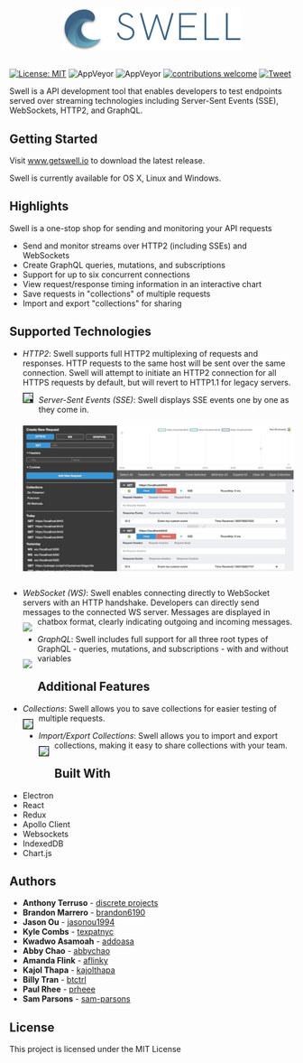 <p align="center"><img src="./src/assets/img/horizontal-logo-lockup.png" style="margin-top: 10px; margin-bottom: -10px;"></p>

#
[![License: MIT](https://img.shields.io/badge/License-MIT-yellow.svg)](https://github.com/open-source-labs/Swell/blob/master/LICENSE.txt)
![AppVeyor](https://img.shields.io/badge/build-passing-brightgreen.svg)
![AppVeyor](https://img.shields.io/badge/version-0.3.0-blue.svg)
[![contributions welcome](https://img.shields.io/badge/contributions-welcome-brightgreen.svg?style=flat)](https://github.com/getswell/getswell/issues)
[![Tweet](https://img.shields.io/twitter/url/http/shields.io.svg?style=social)](https://twitter.com/intent/tweet?text=Swell-%20For%20all%20your%20streaming%20API%20testing%20needs&url=https://www.getswell.io&hashtags=SSE,WebSocket,HTTP,API,developers)



Swell is a API development tool that enables developers to test  endpoints served over streaming technologies including Server-Sent Events (SSE), WebSockets, HTTP2, and GraphQL.

## Getting Started

Visit www.getswell.io to download the latest release. 

Swell is currently available for OS X, Linux and Windows.

## Highlights
Swell is a one-stop shop for sending and monitoring your API requests

* Send and monitor streams over HTTP2 (including SSEs) and WebSockets
* Create GraphQL queries, mutations, and subscriptions
* Support for up to six concurrent connections
* View request/response timing information in an interactive chart
* Save requests in "collections" of multiple requests
* Import and export "collections" for sharing

## Supported Technologies
* *HTTP2*: Swell supports full HTTP2 multiplexing of requests and responses. HTTP requests to the same host will be sent over the same connection. Swell will attempt to initiate an HTTP2 connection for all HTTPS requests by default, but will revert to HTTP1.1 for legacy servers.
<kbd><img src="./ReadMeGifs/Swell_API_6_Concurrent_Eevee_Requests.gif"
     style="float: left; margin-right: 10px; margin-bottom : 30px; margin-top : 10px; border: 1px solid black;" /></kbd>

* *Server-Sent Events (SSE)*: Swell displays SSE events one by one as they come in.
<kbd><img src="./ReadMeGifs/Swell_API_3_SSE.gif"
     style="float: left; margin-right: 10px; margin-bottom : 30px; margin-top : 10px;" /></kbd>


* *WebSocket (WS)*: Swell enables connecting directly to WebSocket servers with an HTTP handshake. Developers can directly send messages to the connected WS server. Messages are displayed in chatbox format, clearly indicating outgoing and incoming messages.
<kbd><img src="./ReadMeGifs/Swell_API_WebSockets.gif"
     style="float: left; margin-right: 10px;margin-bottom : 30px; margin-top : 10px;" /></kbd>


* *GraphQL*: Swell includes full support for all three root types of GraphQL - queries, mutations, and subscriptions - with and without variables
<kbd><img src="./ReadMeGifs/Swell_API_GraphQL_Query.gif"
     style="float: left; margin-right: 10px;margin-bottom : 30px; margin-top : 10px;" /></kbd>

## Additional Features
* *Collections*: Swell allows you to save collections for easier testing of multiple requests.
<kbd><img src="./ReadMeGifs/Swell_API_Collections.gif"
     style="float: left; margin-right: 10px; margin-bottom : 30px; margin-top : 10px; border: 1px solid black;" /></kbd>


* *Import/Export Collections*: Swell allows you to import and export collections, making it easy to share collections with your team.
<kbd><img src="./ReadMeGifs/Swell_API_ImportExportCol.gif"
     style="float: left; margin-right: 10px; margin-bottom : 30px; margin-top : 10px; border: 1px solid black;" /></kbd>


## Built With
* Electron
* React
* Redux
* Apollo Client
* Websockets
* IndexedDB
* Chart.js


## Authors

* **Anthony Terruso** - [discrete projects](https://github.com/discrete-projects)
* **Brandon Marrero** - [brandon6190](https://github.com/brandon6190)
* **Jason Ou** - [jasonou1994](https://github.com/jasonou1994)
* **Kyle Combs** - [texpatnyc](https://github.com/texpatnyc)
* **Kwadwo Asamoah** - [addoasa](https://github.com/addoasa)
* **Abby Chao** - [abbychao](https://github.com/abbychao)
* **Amanda Flink** - [aflinky](https://github.com/aflinky)
* **Kajol Thapa** - [kajolthapa](https://github.com/kajolthapa)
* **Billy Tran** - [btctrl](https://github.com/btctrl)
* **Paul Rhee** - [prheee](https://github.com/prheee)
* **Sam Parsons** - [sam-parsons](https://github.com/sam-parsons)

## License

This project is licensed under the MIT License
